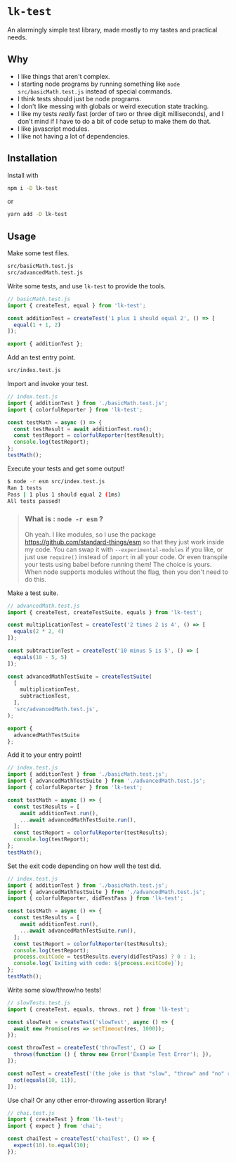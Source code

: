 # `lk-test`
An alarmingly simple test library, made mostly to my tastes and practical needs.

## Why
- I like things that aren't complex.
- I starting node programs by running something like `node src/basicMath.test.js` instead of special commands.
- I think tests should just be node programs.
- I don't like messing with globals or weird execution state tracking.
- I like my tests _really_ fast (order of two or three digit milliseconds), and I don't mind if I have to do a bit of code setup to make them do that.
- I like javascript modules.
- I like not having a lot of dependencies.

## Installation
Install with
```bash
npm i -D lk-test
```
or
```bash
yarn add -D lk-test
```
## Usage
Make some test files.
```bash
src/basicMath.test.js
src/advancedMath.test.js
```
Write some tests, and use `lk-test` to provide the tools.
```javascript
// basicMath.test.js
import { createTest, equal } from 'lk-test';

const additionTest = createTest('1 plus 1 should equal 2', () => [
  equal(1 + 1, 2)
]);

export { additionTest };
```
Add an test entry point.
```bash
src/index.test.js
```
Import and invoke your test.
```javascript
// index.test.js
import { additionTest } from './basicMath.test.js';
import { colorfulReporter } from 'lk-test';

const testMath = async () => {
  const testResult = await additionTest.run();
  const testReport = colorfulReporter(testResult);
  console.log(testReport);
};
testMath();
```
Execute your tests and get some output!
```bash
$ node -r esm src/index.test.js
Ran 1 tests
Pass | 1 plus 1 should equal 2 (1ms)
All tests passed!
```
> ### What is : `node -r esm` ?
> Oh yeah. I like modules, so I use the package https://github.com/standard-things/esm so that they just work inside my code. You can swap it with `--experimental-modules` if you like, or just use `require()` instead of `import` in all your code. Or even transpile your tests using babel before running them! The choice is yours. When node supports modules without the flag, then you don't need to do this.

Make a test suite.

```javascript
// advancedMath.test.js
import { createTest, createTestSuite, equals } from 'lk-test';

const multiplicationTest = createTest('2 times 2 is 4', () => [
  equals(2 * 2, 4)
]);

const subtractionTest = createTest('10 minus 5 is 5', () => [
  equals(10 - 5, 5)
]);

const advancedMathTestSuite = createTestSuite(
  [
    multiplicationTest,
    subtractionTest,
  ],
  'src/advancedMath.test.js',
);

export {
  advancedMathTestSuite
};
```

Add it to your entry point!
```javascript
// index.test.js
import { additionTest } from './basicMath.test.js';
import { advancedMathTestSuite } from './advancedMath.test.js';
import { colorfulReporter } from 'lk-test';

const testMath = async () => {
  const testResults = [
    await additionTest.run(),
    ...await advancedMathTestSuite.run(),
  ];
  const testReport = colorfulReporter(testResults);
  console.log(testReport);
};
testMath();
```
Set the exit code depending on how well the test did.
```javascript
// index.test.js
import { additionTest } from './basicMath.test.js';
import { advancedMathTestSuite } from './advancedMath.test.js';
import { colorfulReporter, didTestPass } from 'lk-test';

const testMath = async () => {
  const testResults = [
    await additionTest.run(),
    ...await advancedMathTestSuite.run(),
  ];
  const testReport = colorfulReporter(testResults);
  console.log(testReport);
  process.exitCode = testResults.every(didTestPass) ? 0 : 1;
  console.log(`Exiting with code: ${process.exitCode}`);
};
testMath();
```
Write some slow/throw/no tests!
```javascript
// slowTests.test.js
import { createTest, equals, throws, not } from 'lk-test';

const slowTest = createTest('slowTest', async () => {
  await new Promise(res => setTimeout(res, 1000));
});

const throwTest = createTest('throwTest', () => [
  throws(function () { throw new Error('Example Test Error'); }),
]);

const noTest = createTest('(the joke is that "slow", "throw" and "no" rhyme, even though the assertion is technically called not)', () => [
  not(equals(10, 11)),
]);

```
Use chai! Or any other error-throwing assertion library!
```javascript
// chai.test.js
import { createTest } from 'lk-test';
import { expect } from 'chai';

const chaiTest = createTest('chaiTest', () => {
  expect(10).to.equal(10);
});

```